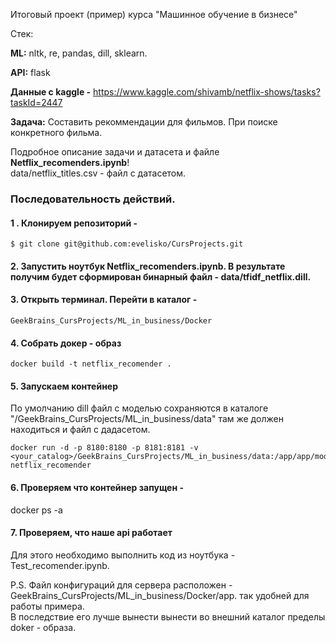 Итоговый проект (пример) курса "Машинное обучение в бизнесе"

Стек:

**ML:** nltk, re, pandas, dill, sklearn.

**API:** flask

**Данные с kaggle -** https://www.kaggle.com/shivamb/netflix-shows/tasks?taskId=2447

**Задача:** Составить рекоммендации для фильмов. При поиске конкретного фильма.
 
Подробное описание задачи и датасета и файле **Netflix_recomenders.ipynb**!  
data/netflix_titles.csv  - файл с датасетом.  


### Последовательность действий. 

#### 1 . Клонируем репозиторий - 
    
    $ git clone git@github.com:evelisko/CursProjects.git

#### 2. Запустить ноутбук Netflix_recomenders.ipynb. В результате получим будет сформирован бинарный файл - data/tfidf_netflix.dill. 

#### 3. Открыть терминал. Перейти в каталог -  
   
    GeekBrains_CursProjects/ML_in_business/Docker

#### 4. Собрать докер - образ
   
    docker build -t netflix_recomender .


#### 5. Запускаем контейнер

По умолчанию dill файл с моделью сохраняются в каталоге "/GeekBrains_CursProjects/ML_in_business/data" там же должен находиться и файл с дадасетом.

    docker run -d -p 8180:8180 -p 8181:8181 -v <your_catalog>/GeekBrains_CursProjects/ML_in_business/data:/app/app/models netflix_recomender 

#### 6. Проверяем что контейнер запущен -

 docker ps -a

#### 7. Проверяем, что наше api работает

Для этого необходимо выполнить код из ноутбука - Test_recomender.ipynb. 

P.S. Файл конфигураций для сервера расположен -   GeekBrains_CursProjects/ML_in_business/Docker/app. так удобней для работы примера.  
 В последствие его лучше вынести вынести во внешний каталог пределы doker - образа. 
